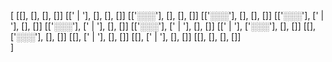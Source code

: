 [
    [[], [], [], []]
    [[' | '], [], [], []]
    [['░░░'], [], [], []]
    [['░░░'], [], [], []]
    [['░░░'], [' | '], [], []]
    [['░░░'], [' | '], [], []]
    [['░░░'], [' | '], [], []]
    [[' | '], ['░░░'], [], []]
    [[], ['░░░'], [], []]
    [[], [' | '], [], []]
    [[], [' | '], [], []]
    [[], [], [], []]    
]